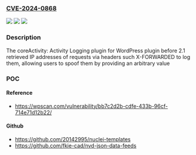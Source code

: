 ### [CVE-2024-0868](https://cve.mitre.org/cgi-bin/cvename.cgi?name=CVE-2024-0868)
![](https://img.shields.io/static/v1?label=Product&message=coreActivity%3A%20Activity%20Logging%20plugin%20for%20WordPress&color=blue)
![](https://img.shields.io/static/v1?label=Version&message=0%3C%202.1%20&color=brighgreen)
![](https://img.shields.io/static/v1?label=Vulnerability&message=CWE-290%20Authentication%20Bypass%20by%20Spoofing&color=brighgreen)

### Description

The coreActivity: Activity Logging plugin for WordPress plugin before 2.1 retrieved IP addresses of requests via headers such X-FORWARDED to log them, allowing users to spoof them by providing an arbitrary value

### POC

#### Reference
- https://wpscan.com/vulnerability/bb7c2d2b-cdfe-433b-96cf-714e71d12b22/

#### Github
- https://github.com/20142995/nuclei-templates
- https://github.com/fkie-cad/nvd-json-data-feeds

